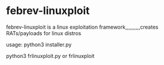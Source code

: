 # febrev-linuxploit
febrev-linuxploit is a linux exploitation framework,,,,,,,,,,creates RATs/payloads for linux distros


usage:
python3 installer.py

python3 frlinuxploit.py or frlinuxploit
